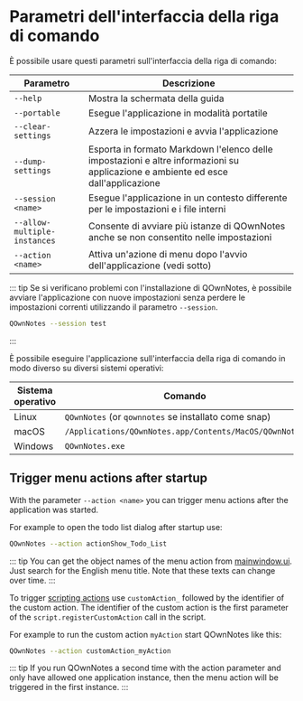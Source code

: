 # Parametri dell'interfaccia della riga di comando

È possibile usare questi parametri sull'interfaccia della riga di comando:

| Parametro                    | Descrizione                                                                                                                       |
| ---------------------------- | --------------------------------------------------------------------------------------------------------------------------------- |
| `--help`                     | Mostra la schermata della guida                                                                                                   |
| `--portable`                 | Esegue l'applicazione in modalità portatile                                                                                       |
| `--clear-settings`           | Azzera le impostazioni e avvia l'applicazione                                                                                     |
| `--dump-settings`            | Esporta in formato Markdown l'elenco delle impostazioni e altre informazioni su applicazione e ambiente ed esce dall'applicazione |
| `--session <name>`     | Esegue l'applicazione in un contesto differente per le impostazioni e i file interni                                              |
| `--allow-multiple-instances` | Consente di avviare più istanze di QOwnNotes anche se non consentito nelle impostazioni                                           |
| `--action <name>`      | Attiva un'azione di menu dopo l'avvio dell'applicazione (vedi sotto)                                                              |

::: tip
Se si verificano problemi con l'installazione di QOwnNotes, è possibile avviare l'applicazione con nuove impostazioni senza perdere le impostazioni correnti utilizzando il parametro `--session`.

```bash
QOwnNotes --session test
```
:::

È possibile eseguire l'applicazione sull'interfaccia della riga di comando in modo diverso su diversi sistemi operativi:

| Sistema operativo | Comando                                                |
| ----------------- | ------------------------------------------------------ |
| Linux             | `QOwnNotes` (or `qownnotes` se installato come snap)   |
| macOS             | `/Applications/QOwnNotes.app/Contents/MacOS/QOwnNotes` |
| Windows           | `QOwnNotes.exe`                                        |

## Trigger menu actions after startup

With the parameter `--action <name>` you can trigger menu actions after the application was started.

For example to open the todo list dialog after startup use:

```bash
QOwnNotes --action actionShow_Todo_List
```

::: tip
You can get the object names of the menu action from [mainwindow.ui](https://github.com/pbek/QOwnNotes/blob/develop/src/mainwindow.ui). Just search for the English menu title. Note that these texts can change over time.
:::

To trigger [scripting actions](../scripting/methods-and-objects.md#registering-a-custom-action) use `customAction_` followed by the identifier of the custom action. The identifier of the custom action is the first parameter of the `script.registerCustomAction` call in the script.

For example to run the custom action `myAction` start QOwnNotes like this:

```bash
QOwnNotes --action customAction_myAction
```

::: tip
If you run QOwnNotes a second time with the action parameter and only have allowed one application instance, then the menu action will be triggered in the first instance.
:::
